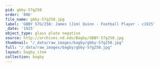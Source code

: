 ```yaml
---
pid: gbby-57g258
order: '806'
file_name: gbby-57g258.jpg
label: 'GBBY 57G/258: James (Jim) Quinn - Football Player - c1925'
_date: '1925'
object_type: glass plate negative
source: http://archives.nd.edu/Bagby/GBBY-57g258.jpg
thumbnail: "/_data/raw_images/bagby/gbby-57g258.jpg"
full: "/_data/raw_images/bagby/gbby-57g258.jpg"
layout: bagby_item
collection: bagby
---
```

